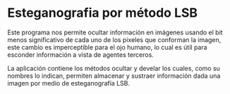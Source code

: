 # Esteganografia por método LSB

Este programa nos permite ocultar información en imágenes usando el bit menos significativo de cada uno de los pixeles que conforman la imagen,
este cambio es imperceptible para el ojo humano, lo cual es útil para esconder información a vista de agentes terceros.

La aplicación contiene los métodos ocultar y develar los cuales, como su nombres lo indican, permiten almacenar y sustraer información dada una imagen
por medio de esteganografía LSB.
